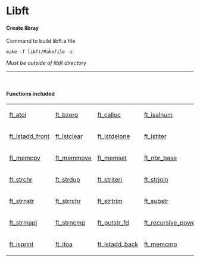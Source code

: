 # Libft

<h4>Create libray</h4>

<p>Command to build libft.a file</p>

```
make -f libft/Makefile -s
```

<i>Must be outside of libft directory</i>
<br>

----

<br>
<h4>Functions included</h4>


<table><tr><td>

[ft_atoi](https://github.com/20AAP02/Libft/blob/main/42_libft/ft_atoi.c)

</td><td>

[ft_bzero](https://github.com/20AAP02/Libft/blob/main/42_libft/ft_bzero.c)

</td><td>

[ft_calloc](https://github.com/20AAP02/Libft/blob/main/42_libft/ft_calloc.c)

</td><td>

[ft_isalnum](https://github.com/20AAP02/Libft/blob/main/42_libft/ft_isalnum.c)

</td><td>

[ft_isalpha](https://github.com/20AAP02/Libft/blob/main/42_libft/ft_isalpha.c)

</td><td>

[ft_isascii](https://github.com/20AAP02/Libft/blob/main/42_libft/ft_isascii.c)

</td><td>

[ft_isdigit](https://github.com/20AAP02/Libft/blob/main/42_libft/ft_isdigit.c)

</td></tr><tr><td>

[ft_lstadd_front](https://github.com/20AAP02/Libft/blob/main/42_libft/ft_lstadd_back.c)

</td><td>

[ft_lstclear](https://github.com/20AAP02/Libft/blob/main/42_libft/ft_lstclear.c)

</td><td>

[ft_lstdelone](https://github.com/20AAP02/Libft/blob/main/42_libft/ft_lstdelone.c)

</td><td>

[ft_lstiter](https://github.com/20AAP02/Libft/blob/main/42_libft/ft_lstiter.c)

</td><td>

[ft_lstlast](https://github.com/20AAP02/Libft/blob/main/42_libft/ft_lstlast.c)

</td><td>

[ft_lstmap](https://github.com/20AAP02/Libft/blob/main/42_libft/ft_lstmap.c)

</td><td>

[ft_lstnew](https://github.com/20AAP02/Libft/blob/main/42_libft/ft_lstnew.c)

</td></tr><tr><td>

[ft_memcpy](https://github.com/20AAP02/Libft/blob/main/42_libft/ft_lstsize.c)

</td><td>

[ft_memmove](https://github.com/20AAP02/Libft/blob/main/42_libft/ft_memmove.c)

</td><td>

[ft_memset](https://github.com/20AAP02/Libft/blob/main/42_libft/ft_memset.c)

</td><td>

[ft_nbr_base](https://github.com/20AAP02/Libft/blob/main/42_libft/ft_nbr_base.c)

</td><td>

[ft_putchar_fd](https://github.com/20AAP02/Libft/blob/main/42_libft/ft_putchar_fd.c)

</td><td>

[ft_putendl_fd](https://github.com/20AAP02/Libft/blob/main/42_libft/ft_putendl_fd.c)

</td><td>

[ft_putnbr_fd](https://github.com/20AAP02/Libft/blob/main/42_libft/ft_putnbr_fd.c)

</td></tr><tr><td>

[ft_strchr](https://github.com/20AAP02/Libft/blob/main/42_libft/ft_strchr.c)

</td><td>

[ft_strdup](https://github.com/20AAP02/Libft/blob/main/42_libft/ft_strdup.c)

</td><td>

[ft_striteri](https://github.com/20AAP02/Libft/blob/main/42_libft/ft_striteri.c)

</td><td>

[ft_strjoin](https://github.com/20AAP02/Libft/blob/main/42_libft/ft_strjoin.c)

</td><td>

[ft_strlcat](https://github.com/20AAP02/Libft/blob/main/42_libft/ft_strlcat.c)

</td><td>

[ft_strlcpy](https://github.com/20AAP02/Libft/blob/main/42_libft/ft_strlcpy.c)

</td><td>

[ft_strlen](https://github.com/20AAP02/Libft/blob/main/42_libft/ft_strlen.c)

</td></tr><tr><td>

[ft_strnstr](https://github.com/20AAP02/Libft/blob/main/42_libft/ft_strnstr.c)

</td><td>

[ft_strrchr](https://github.com/20AAP02/Libft/blob/main/42_libft/ft_strrchr.c)

</td><td>

[ft_strtrim](https://github.com/20AAP02/Libft/blob/main/42_libft/ft_strtrim.c)

</td><td>

[ft_substr](https://github.com/20AAP02/Libft/blob/main/42_libft/ft_substr.c)

</td><td>

[ft_tolower](https://github.com/20AAP02/Libft/blob/main/42_libft/ft_tolower.c)

</td><td>

[ft_toupper](https://github.com/20AAP02/Libft/blob/main/42_libft/ft_toupper.c)

</td><td>

[get_next_line](https://github.com/20AAP02/Libft/blob/main/42_libft/get_next_line.c)

</td></tr><tr><td>

[ft_strmapi](https://github.com/20AAP02/Libft/blob/main/42_libft/ft_strmapi.c)

</td><td>

[ft_strncmp](https://github.com/20AAP02/Libft/blob/main/42_libft/ft_strncmp.c)

</td><td>

[ft_putstr_fd](https://github.com/20AAP02/Libft/blob/main/42_libft/ft_putstr_fd.c)

</td><td>

[ft_recursive_power](https://github.com/20AAP02/Libft/blob/main/42_libft/ft_recursive_power.c)

</td><td>

[ft_split](https://github.com/20AAP02/Libft/blob/main/42_libft/ft_split.c)

</td><td>

[ft_lstsize](https://github.com/20AAP02/Libft/blob/main/42_libft/ft_lstsize.c)

</td><td>

[ft_memchr](https://github.com/20AAP02/Libft/blob/main/42_libft/ft_memchr.c)

</td></tr><tr><td>

[ft_isprint](https://github.com/20AAP02/Libft/blob/main/42_libft/ft_isprint.c)

</td><td>

[ft_itoa](https://github.com/20AAP02/Libft/blob/main/42_libft/ft_itoa.c)

</td><td>

[ft_lstadd_back](https://github.com/20AAP02/Libft/blob/main/42_libft/ft_lstadd_back.c)

</td><td>

[ft_memcmp](https://github.com/20AAP02/Libft/blob/main/42_libft/ft_memcmp.c)

</td><td>

[ft_printf](https://github.com/20AAP02/Libft/tree/main/ft_printf)

</td></tr></table>
